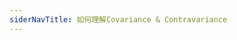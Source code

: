 ```yaml
---
siderNavTitle: 如何理解Covariance & Contravariance
---
```


<script setup>
import { useRouter, useData } from "vitepress";
// import { reslove } from '../../../utils/path';
const router = useRouter();
const data = useData();
console.log(router);
// console.log(reslove('/a', router.route.page))
// debugger;
// router.go("./variance");
</script>
